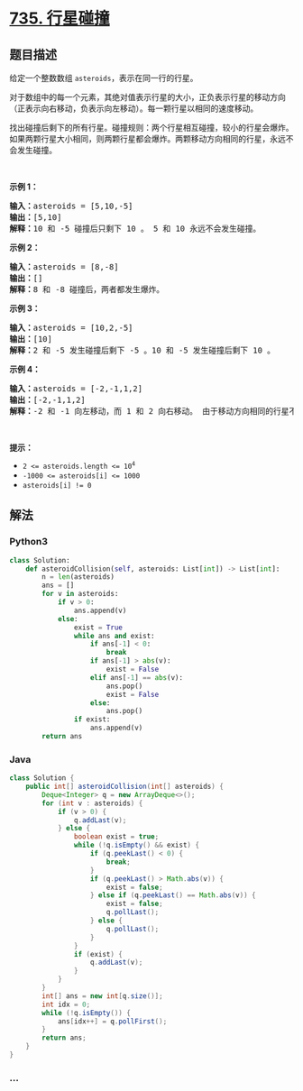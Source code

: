# [735. 行星碰撞](https://leetcode-cn.com/problems/asteroid-collision)



## 题目描述

<!-- 这里写题目描述 -->

<p>给定一个整数数组 <code>asteroids</code>，表示在同一行的行星。</p>

<p>对于数组中的每一个元素，其绝对值表示行星的大小，正负表示行星的移动方向（正表示向右移动，负表示向左移动）。每一颗行星以相同的速度移动。</p>

<p>找出碰撞后剩下的所有行星。碰撞规则：两个行星相互碰撞，较小的行星会爆炸。如果两颗行星大小相同，则两颗行星都会爆炸。两颗移动方向相同的行星，永远不会发生碰撞。</p>

<p> </p>

<p><strong>示例 1：</strong></p>

<pre>
<strong>输入：</strong>asteroids = [5,10,-5]
<strong>输出：</strong>[5,10]
<b>解释：</b>10 和 -5 碰撞后只剩下 10 。 5 和 10 永远不会发生碰撞。</pre>

<p><strong>示例 2：</strong></p>

<pre>
<strong>输入：</strong>asteroids = [8,-8]
<strong>输出：</strong>[]
<b>解释：</b>8 和 -8 碰撞后，两者都发生爆炸。</pre>

<p><strong>示例 3：</strong></p>

<pre>
<strong>输入：</strong>asteroids = [10,2,-5]
<strong>输出：</strong>[10]
<b>解释：</b>2 和 -5 发生碰撞后剩下 -5 。10 和 -5 发生碰撞后剩下 10 。</pre>

<p><strong>示例 4：</strong></p>

<pre>
<strong>输入：</strong>asteroids = [-2,-1,1,2]
<strong>输出：</strong>[-2,-1,1,2]
<b>解释</b><strong>：</strong>-2 和 -1 向左移动，而 1 和 2 向右移动。 由于移动方向相同的行星不会发生碰撞，所以最终没有行星发生碰撞。 </pre>

<p> </p>

<p><strong>提示：</strong></p>

<ul>
	<li><code>2 <= asteroids.length <= 10<sup>4</sup></code></li>
	<li><code>-1000 <= asteroids[i] <= 1000</code></li>
	<li><code>asteroids[i] != 0</code></li>
</ul>


## 解法

<!-- 这里可写通用的实现逻辑 -->

<!-- tabs:start -->

### **Python3**

<!-- 这里可写当前语言的特殊实现逻辑 -->

```python
class Solution:
    def asteroidCollision(self, asteroids: List[int]) -> List[int]:
        n = len(asteroids)
        ans = []
        for v in asteroids:
            if v > 0:
                ans.append(v)
            else:
                exist = True
                while ans and exist:
                    if ans[-1] < 0:
                        break
                    if ans[-1] > abs(v):
                        exist = False
                    elif ans[-1] == abs(v):
                        ans.pop()
                        exist = False
                    else:
                        ans.pop()
                if exist:
                    ans.append(v)
        return ans
```

### **Java**

<!-- 这里可写当前语言的特殊实现逻辑 -->

```java
class Solution {
    public int[] asteroidCollision(int[] asteroids) {
        Deque<Integer> q = new ArrayDeque<>();
        for (int v : asteroids) {
            if (v > 0) {
                q.addLast(v);
            } else {
                boolean exist = true;
                while (!q.isEmpty() && exist) {
                    if (q.peekLast() < 0) {
                        break;
                    }
                    if (q.peekLast() > Math.abs(v)) {
                        exist = false;
                    } else if (q.peekLast() == Math.abs(v)) {
                        exist = false;
                        q.pollLast();
                    } else {
                        q.pollLast();
                    }
                }
                if (exist) {
                    q.addLast(v);
                }
            }  
        }
        int[] ans = new int[q.size()];
        int idx = 0;
        while (!q.isEmpty()) {
            ans[idx++] = q.pollFirst();
        }
        return ans;
    }
}
```

### **...**

```

```

<!-- tabs:end -->
